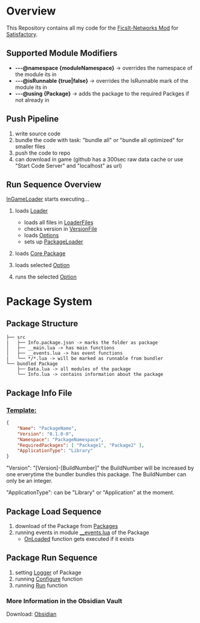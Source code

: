 # Overview

This Repository contains all my code for the [FicsIt-Networks Mod](https://github.com/Panakotta00/FicsIt-Networks) for [Satisfactory](https://www.satisfactorygame.com).

## Supported Module Modifiers

- **---@namespace {moduleNamespace}** -> overrides the namespace of the module its in
- **---@isRunnable {true|false}** -> overrides the IsRunnable mark of the module its in
- **---@using {Package}** -> adds the package to the required Packges if not already in

## Push Pipeline

1. write source code
2. bundle the code with task: "bundle all" or "bundle all optimized" for smaller files
3. push the code to repo
4. can download in game (github has a 300sec raw data cache or use "Start Code Server" and "localhost" as url)

## Run Sequence Overview

[InGameLoader](https://github.com/derFreemaker/Satisfactory/blob/main/Github-Loading/GithubLoaderInGame.lua) starts executing...

1. loads [Loader](https://github.com/derFreemaker/Satisfactory/blob/main/Github-Loading/Loader.lua)

   - loads all files in [LoaderFiles](https://github.com/derFreemaker/Satisfactory/blob/main/Github-Loading/Loader/)
   - checks version in [VersionFile](https://github.com/derFreemaker/Satisfactory/blob/main/Github-Loading/Version.latest.txt)
   - loads [Options](https://github.com/derFreemaker/Satisfactory/blob/main/Github-Loading/00_Options.lua)
   - sets up [PackageLoader](https://github.com/derFreemaker/Satisfactory/blob/main/Github-Loading/Loader/100_PackageLoader.lua)

2. loads [Core Package](https://github.com/derFreemaker/Satisfactory/blob/main/src/Core)
3. loads selected [Option](https://github.com/derFreemaker/Satisfactory/blob/main/Github-Loading/GithubLoaderInGame.lua#L2)
4. runs the selected [Option](https://github.com/derFreemaker/Satisfactory/blob/main/Github-Loading/GithubLoaderInGame.lua#L2)

# Package System

## Package Structure

```text
├── src
|   ├── Info.package.json -> marks the folder as package
│   ├── __main.lua -> has main functions
│   ├── __events.lua -> has event functions
|   └── */*.lua -> will be marked as runnable from bundler
└── bundled Package
    ├── Data.lua -> all modules of the package
    └── Info.lua -> contains information about the package

```

## Package Info File

### [Template:](https://github.com/derFreemaker/Satisfactory/blob/main/PackageTemplate/Info.package.json)

```json
{
    "Name": "PackageName",
    "Version": "0.1.0-0",
    "Namespace": "PackageNamespace",
    "RequiredPackages": [ "Package1", "Package2" ],
    "ApplicationType": "Library"
}

```

"Version": "[Version]-[BuildNumber]" the BuildNumber will be increased by one erverytime the bundler bundles this package.
The BuildNumber can only be an integer.

"ApplicationType": can be "Library" or "Application" at the moment.

## Package Load Sequence

1. download of the Package from [Packages](https://github.com/derFreemaker/Satisfactory/blob/main/Packages/)
2. running events in module [__events.lua](https://github.com/derFreemaker/Satisfactory/blob/main/PackageTemplate/__events.lua) of the Package
   - [OnLoaded](https://github.com/derFreemaker/Satisfactory/blob/main/PackageTemplate/__events.lua#L4) function gets executed if it exists

## Package Run Sequence

1. setting [Logger](https://github.com/derFreemaker/Satisfactory/blob/main/PackageTemplate/__main.lua#L2) of Package
2. running [Configure](https://github.com/derFreemaker/Satisfactory/blob/main/PackageTemplate/__main.lua#L5) function
3. running [Run](https://github.com/derFreemaker/Satisfactory/blob/main/PackageTemplate/__main.lua#L9) function

### More Information in the Obsidian Vault

Download: [Obsidian](https://obsidian.md)
